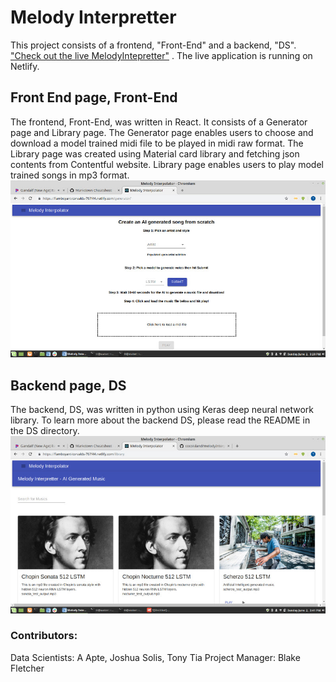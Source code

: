 # Melody Interpretter

This project consists of a frontend, "Front-End" and a backend, "DS". ["Check out the live MelodyIntepretter"](https://flamboyant-torvalds-767f44.netlify.com/ "MelodyIntepretter live application") . The live application is running on Netlify.

## Front End page, Front-End
The frontend, Front-End, was written in React. It consists of a Generator page and Library page. The Generator page enables users to choose and download a model trained midi file to be played in midi raw format. The Library page was created using Material card library and fetching json contents from Contentful website. Library page enables users to play model trained songs in mp3 format.
!["Generator page"](https://github.com/cocoisland/melodyInterpretter/blob/master/generator.jpg)


## Backend page, DS
The backend, DS, was written in python using Keras deep neural network library. To learn more about the backend DS, please read the README in the DS directory.
!["Library page"](https://github.com/cocoisland/melodyInterpretter/blob/master/library.jpg)


### Contributors:
Data Scientists: A Apte, Joshua Solis, Tony Tia
Project Manager: Blake Fletcher


